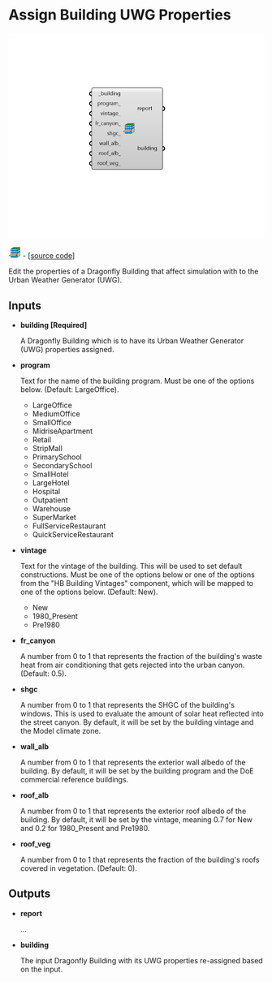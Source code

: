 # Assign Building UWG Properties

![](../../.gitbook/assets/Assign_Building_UWG_Properties.png)

![](../../.gitbook/assets/Assign_Building_UWG_Properties%20%281%29.png) - [\[source code\]](https://github.com/ladybug-tools/dragonfly-grasshopper/blob/master/dragonfly_grasshopper/src//DF%20Assign%20Building%20UWG%20Properties.py)

Edit the properties of a Dragonfly Building that affect simulation with to the Urban Weather Generator \(UWG\).

## Inputs

* **building \[Required\]**

  A Dragonfly Building which is to have its Urban Weather Generator \(UWG\) properties assigned. 

* **program**

  Text for the name of the building program. Must be one of the options below. \(Default: LargeOffice\).

  * LargeOffice
  * MediumOffice
  * SmallOffice
  * MidriseApartment
  * Retail
  * StripMall
  * PrimarySchool
  * SecondarySchool
  * SmallHotel
  * LargeHotel
  * Hospital
  * Outpatient
  * Warehouse
  * SuperMarket
  * FullServiceRestaurant
  * QuickServiceRestaurant

* **vintage**

  Text for the vintage of the building. This will be used to set default constructions. Must be one of the options below or one of the options from the "HB Building Vintages" component, which will be mapped to one of the options below. \(Default: New\).

  * New
  * 1980\_Present
  * Pre1980

* **fr\_canyon**

  A number from 0 to 1 that represents the fraction of the building's waste heat from air conditioning that gets rejected into the urban canyon. \(Default: 0.5\). 

* **shgc**

  A number from 0 to 1 that represents the SHGC of the building's windows. This is used to evaluate the amount of solar heat reflected into the street canyon. By default, it will be set by the building vintage and the Model climate zone. 

* **wall\_alb**

  A number from 0 to 1 that represents the exterior wall albedo of the building. By default, it will be set by the building program and the DoE commercial reference buildings. 

* **roof\_alb**

  A number from 0 to 1 that represents the exterior roof albedo of the building. By default, it will be set by the vintage, meaning 0.7 for New and 0.2 for 1980\_Present and Pre1980. 

* **roof\_veg**

  A number from 0 to 1 that represents the fraction of the building's roofs covered in vegetation. \(Default: 0\). 

## Outputs

* **report**

  ... 

* **building**

  The input Dragonfly Building with its UWG properties re-assigned based on the input. 

